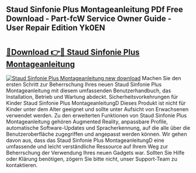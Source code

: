 ## Staud Sinfonie Plus Montageanleitung PDf Free Download - Part-fcW Service Owner Guide - User Repair Edition Yk0EN

# <h2><a href="http://df76f3l.blite.top/?on=Staud+Sinfonie+Plus+Montageanleitung">🔗Download 👉🔴 Staud Sinfonie Plus Montageanleitung</a></h2>

[![Staud Sinfonie Plus Montageanleitung new download](https://i.imgur.com/lujVjoI.png)](http://df76f3l.blite.top/?on=Staud+Sinfonie+Plus+Montageanleitung)
Machen Sie den ersten Schritt zur Beherrschung Ihres neuen Staud Sinfonie Plus Montageanleitung mit diesem umfassenden Benutzerhandbuch, das Installation, Betrieb und Wartung abdeckt. Sicherheitsvorkehrungen für Kinder Staud Sinfonie Plus MontageanleitungD Dieses Produkt ist nicht für Kinder unter dem Alter geeignet und sollte unter Aufsicht von Erwachsenen verwendet werden. Zu den erweiterten Funktionen von Staud Sinfonie Plus Montageanleitung gehören Augmented Reality, anpassbare Profile, automatische Software-Updates und Spracherkennung, auf die alle über die Benutzeroberfläche zugegriffen und angepasst werden können. Wir gehen davon aus, dass das Staud Sinfonie Plus MontageanleitungD eine umfassende und leicht verständliche Ressource auf Ihrem Weg zur Beherrschung der Verwendung Ihres neuen Gadgets war. Sollten Sie Hilfe oder Klärung benötigen, zögern Sie bitte nicht, unser Support-Team zu kontaktieren.
